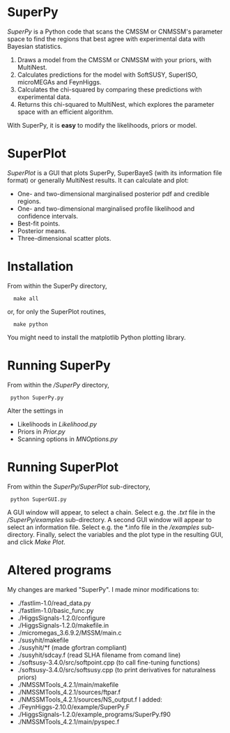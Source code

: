# SuperPy
*SuperPy* is a Python code that scans the CMSSM or CNMSSM's parameter space to find the regions that best agree with experimental data with Bayesian statistics.

1. Draws a model from the CMSSM or CNMSSM with your priors, with MultiNest.
2. Calculates predictions for the model with SoftSUSY, SuperISO, microMEGAs and FeynHiggs.
3. Calculates the chi-squared by comparing these predictions with experimental data.
4. Returns this chi-squared to MultiNest, which explores the parameter space with an efficient algorithm.

With SuperPy, it is **easy** to modify the likelihoods, priors or model.

# SuperPlot
*SuperPlot* is a GUI that plots SuperPy, SuperBayeS (with its information file format) or generally MultiNest results. It can calculate and plot:
* One- and two-dimensional marginalised posterior pdf and credible regions.
* One- and two-dimensional marginalised profile likelihood and confidence intervals.
* Best-fit points.
* Posterior means.
* Three-dimensional scatter plots.

# Installation
From within the SuperPy directory,

      make all

or, for only the SuperPlot routines,

      make python

You might need to install the matplotlib Python plotting library.

# Running SuperPy
From within the */SuperPy* directory,

     python SuperPy.py

Alter the settings in
* Likelihoods in *Likelihood.py*
* Priors in *Prior.py*
* Scanning options in *MNOptions.py*

# Running SuperPlot
From within the *SuperPy/SuperPlot* sub-directory,

     python SuperGUI.py

A GUI window will appear, to select a chain. Select e.g. the *.txt* file in the */SuperPy/examples* sub-directory. A second GUI window will appear to select an information file. Select e.g. the *.info file in the */examples* sub-directory. Finally, select the variables and the plot type in the resulting GUI, and click *Make Plot*.

# Altered programs
My changes are marked "SuperPy". I made minor modifications to:
* ./fastlim-1.0/read_data.py
* ./fastlim-1.0/basic_func.py
* ./HiggsSignals-1.2.0/configure
* ./HiggsSignals-1.2.0/makefile.in
* ./micromegas_3.6.9.2/MSSM/main.c
* ./susyhit/makefile
* ./susyhit/*f (made gfortran compliant)
* ./susyhit/sdcay.f  (read SLHA filename from comand line)
* ./softsusy-3.4.0/src/softpoint.cpp (to call fine-tuning functions)
* ./softsusy-3.4.0/src/softsusy.cpp (to print derivatives for naturalness priors)
* ./NMSSMTools_4.2.1/main/makefile
* ./NMSSMTools_4.2.1/sources/ftpar.f
* ./NMSSMTools_4.2.1/sources/NS_output.f
I added:
* ./FeynHiggs-2.10.0/example/SuperPy.F
* ./HiggsSignals-1.2.0/example_programs/SuperPy.f90
* ./NMSSMTools_4.2.1/main/pyspec.f
